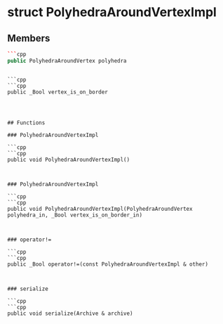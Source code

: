 # struct PolyhedraAroundVertexImpl


## Members

```cpp
```cpp
public PolyhedraAroundVertex polyhedra
```
```

```cpp
```cpp
public _Bool vertex_is_on_border
```
```



## Functions

### PolyhedraAroundVertexImpl

```cpp
```cpp
public void PolyhedraAroundVertexImpl()
```
```


### PolyhedraAroundVertexImpl

```cpp
```cpp
public void PolyhedraAroundVertexImpl(PolyhedraAroundVertex polyhedra_in, _Bool vertex_is_on_border_in)
```
```


### operator!=

```cpp
```cpp
public _Bool operator!=(const PolyhedraAroundVertexImpl & other)
```
```


### serialize

```cpp
```cpp
public void serialize(Archive & archive)
```
```




